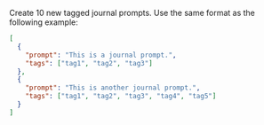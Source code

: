 Create 10 new tagged journal prompts. Use the same format as the following example:

```JSON
[
  {
    "prompt": "This is a journal prompt.",
    "tags": ["tag1", "tag2", "tag3"]
  },
  {
    "prompt": "This is another journal prompt.",
    "tags": ["tag1", "tag2", "tag3", "tag4", "tag5"]
  }
]
```
